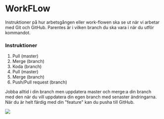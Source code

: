 # WorkFLow
Instruktioner på hur arbetsgången eller work-flowen ska se ut när vi arbetar med Git och GitHub.
Parentes är i vilken branch du ska vara i när du utför kommandot.

### Instruktioner
<ol>
    <li>Pull (master)</li>
    <li>Merge (branch)</li>
    <li>Koda (branch)</li>
    <li>Pull (master)</li>
    <li>Merge (branch)</li>
    <li>Push/Pull request (branch)</li>
</ol>

Jobba alltid i din branch men uppdatera master och merge:a din branch med den när du vill uppdatera din egen branch med senaster ändringarna. När du är helt färdig med din "feature" kan du pusha till GitHub.

<body>
<img src="https://wac-cdn-a.atlassian.com/dam/jcr:fcad863b-e0da-4a55-92ee-7caf4988e34e/02.svg?cdnVersion=es"/>
</body>
